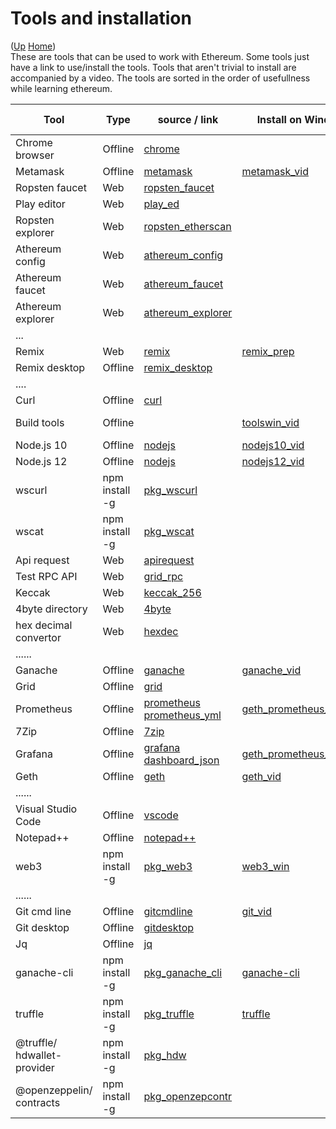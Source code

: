 # Tools and installation

([Up](..) [Home](..\..))<br>
These are tools that can be used to work with Ethereum. Some tools just have a link to use/install the tools.
Tools that aren't trivial to install are accompanied by a video.
The tools are sorted in the order of usefullness while learning ethereum.


| Tool                           | Type           | source / link                    | Install on Windows     | Install on Macintosh   |  Install on Ubuntu        
| ------------                   | --------       | ---------                        | -----                  | -----------            | -----------               
| Chrome browser                 | Offline        | [chrome]
| Metamask                       | Offline        | [metamask]                       | [metamask_vid]
| Ropsten faucet                 | Web            | [ropsten_faucet]
| Play editor                    | Web            | [play_ed]
| Ropsten explorer               | Web            | [ropsten_etherscan]
| Athereum config                | Web            | [athereum_config]
| Athereum faucet                | Web            | [athereum_faucet]
| Athereum explorer              | Web            | [athereum_explorer]
| ...                                      
| Remix                          | Web            | [remix]                         | [remix_prep]
| Remix desktop                  | Offline        | [remix_desktop]
| ....                                     
| Curl                           | Offline        | [curl]
| Build tools                    | Offline        |                                  | [toolswin_vid]         | [tools_mac]            | [python_ubu]<br>[tools_ubu]
| Node.js 10                     | Offline        | [nodejs]                         | [nodejs10_vid]         | [nodejs10_mac]         | [nodejs10_ubu]
| Node.js 12                     | Offline        | [nodejs]                         | [nodejs12_vid]         |                        |
| wscurl                         | npm install -g | [pkg_wscurl]
| wscat                          | npm install -g | [pkg_wscat] 
| Api request                    | Web            | [apirequest]         
| Test RPC API                   | Web            | [grid_rpc]           
| Keccak                         | Web            | [keccak_256]
| 4byte directory                | Web            | [4byte]
| hex decimal convertor          | Web            | [hexdec]
| ......
| Ganache                        | Offline        | [ganache]                        | [ganache_vid]
| Grid                           | Offline        | [grid]
| Prometheus                     | Offline        | [prometheus]<br>[prometheus_yml] | [geth_prometheus_grafana]
| 7Zip                           | Offline        | [7zip]
| Grafana                        | Offline        | [grafana]<br>[dashboard_json]    | [geth_prometheus_grafana]
| Geth                           | Offline        | [geth]                           | [geth_vid]   
| ......
| Visual Studio Code             | Offline        | [vscode]
| Notepad++                      | Offline        | [notepad++]
| web3                           | npm install -g | [pkg_web3]                       | [web3_win]          | [web3_mac]            | [web3_ubu]
| ......
| Git cmd line                   | Offline        | [gitcmdline]                     | [git_vid]    
| Git desktop                    | Offline        | [gitdesktop]
| Jq                             | Offline        | [jq]
| ganache-cli                    | npm install -g | [pkg_ganache_cli]                | [ganache-cli]
| truffle                        | npm install -g | [pkg_truffle]                    | [truffle]
| @truffle/<br>hdwallet-provider | npm install -g | [pkg_hdw]
| @openzeppelin/<br>contracts    | npm install -g | [pkg_openzepcontr]


[notepad++]:        https://notepad-plus-plus.org
[vscode]:           https://code.visualstudio.com/

[7zip]:               https://www.7-zip.org/
[keccak_256]:         https://emn178.github.io/online-tools/keccak_256.html
[4byte]:              https://www.4byte.directory
[hexdec]:             https://www.binaryhexconverter.com/hex-to-decimal-converter

[chrome]:             https://www.google.com/chrome/
[metamask]:           https://metamask.io
[ropsten_faucet]:     https://faucet.metamask.io/
[play_ed]:            https://playproject.io/play-ed/
[ropsten_etherscan]:  https://ropsten.etherscan.io/
[athereum_config]:    https://github.com/ethereum-lists/chains/blob/master/_data/chains/43110.json
[athereum_faucet]:    http://athfaucet.ava.network/
[athereum_explorer]:  http://athexplorer.ava.network


[apirequest]:       https://www.apirequest.io/
[grid_rpc]:         https://web3examples.com/grid-rpc-app/build
[grid_rpc_gh]:      https://github.com/web3examples/grid-rpc-app
[remix]:            https://remix.ethereum.org
[remix_prep]:       Prepare_Remix.html
[remix_ide_doc]:    https://remix-ide.readthedocs.io/en/latest/





[remix_desktop]: https://github.com/ethereum/remix-desktop/releases
[nodejs]:        https://nodejs.org/en/
[ganache]:       https://www.trufflesuite.com/ganache
[geth]:          https://geth.ethereum.org/downloads
[gitcmdline]:    https://git-scm.com/download/win
[gitdesktop]:    https://desktop.github.com
[curl]:          https://curl.haxx.se/download.html
[jq]:            https://stedolan.github.io/jq/download
[grid]:          https://grid.ethereum.org

[metamask_vid]:  Install_MetaMask_Windows.html
[nodejs10_vid]:  Install_node.js_10_Windows.html
[nodejs12_vid]:  Install_node.js_12_Windows.html
[toolswin_vid]:  Install_tools_Windows.html
[ganache_vid]:   Install_ganache_Windows_Use_HTTPS.html
[geth_vid]:      Install_geth_Windows_use_https.html
[git_vid]:       Install_git_Windows.html

[nodejs10_mac]:  Install_node.js_Macintosh.html
[tools_mac]:     Install_tools_Macintosh.html
[nodejs10_ubu]:  Install_node.js_10_Ubuntu.html

[python_ubu]:    Install_python_Ubuntu.html
[tools_ubu]:     Install_tools_Ubuntu.html


[pkg_web3]:         https://www.npmjs.com/package/web3
[pkg_ganache_cli]:  https://www.npmjs.com/package/ganache-cli
[pkg_truffle]:      https://www.npmjs.com/package/truffle
[pkg_hdw]:          https://www.npmjs.com/package/@truffle/hdwallet-provider
[pkg_openzepcontr]: https://www.npmjs.com/package/@openzeppelin/contracts
[pkg_wscurl]:       https://www.npmjs.com/package/wscurl
[pkg_wscat]:        https://www.npmjs.com/package/wscat

[web3_win]:         Install_Web3_Windows.html
[web3_mac]:         Install_Web3_Macintosh.html
[web3_ubu]:         Install_Web3_Ubuntu.html
[ganache-cli]:      Install_ganache_cli_Windows_Use_HTTPS.html
[truffle]:          Install_Truffle.html

[prometheus]: https://prometheus.io/
[prometheus_yml]: https://github.com/karalabe/geth-prometheus
[grafana]: https://grafana.com/
[dashboard_json]: https://gist.github.com/karalabe/e7ca79abdec54755ceae09c08bd090cd
[geth_prometheus_grafana]: http://web3examples.com/ethereum/demo/Geth_Prometheus_Grafana.html
